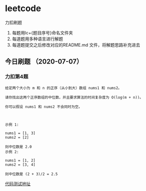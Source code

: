 # leetcode

力扣刷题

1. 每题用lc+{题目序号}命名文件夹
2. 每道题用多种语言进行解题
3. 每道题提交之后修改对应的README.md 文件，将解题思路补充进去


## 今日刷题 （2020-07-07）

### 力扣第4题

```
给定两个大小为 m 和 n 的正序（从小到大）数组 nums1 和 nums2。

请你找出这两个正序数组的中位数，并且要求算法的时间复杂度为 O(log(m + n))。

你可以假设 nums1 和 nums2 不会同时为空。

 

示例 1:

nums1 = [1, 3]
nums2 = [2]

则中位数是 2.0
示例 2:

nums1 = [1, 2]
nums2 = [3, 4]

则中位数是 (2 + 3)/2 = 2.5

```

[代码测试地址](https://leetcode-cn.com/problems/median-of-two-sorted-arrays/)